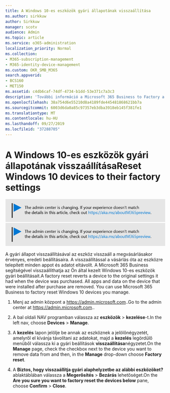 ```yaml
---
title: A Windows 10-es eszközök gyári állapotának visszaállítása
ms.author: sirkkuw
author: Sirkkuw
manager: scotv
audience: Admin
ms.topic: article
ms.service: o365-administration
localization_priority: Normal
ms.collection:
- M365-subscription-management
- M365-identity-device-management
ms.custom: OKR_SMB_M365
search.appverid:
- BCS160
- MET150
ms.assetid: c4db6caf-74df-4734-b1dd-53e371c7a3c3
description: 'További információ a Microsoft 365 Business to Factory a Windows 10-eszközök alaphelyzetbe állítására. '
ms.openlocfilehash: 38a754d6e55210d8a4189fde445481868621bb7a
ms.sourcegitcommit: 6003d6da0a85c97357eb3dba3918eb145f381fe1
ms.translationtype: MT
ms.contentlocale: hu-HU
ms.lasthandoff: 09/27/2019
ms.locfileid: "37288705"
---
```

# <a name="reset-windows-10-devices-to-their-factory-settings"></a><span data-ttu-id="5458b-103">A Windows 10-es eszközök gyári állapotának visszaállítása</span><span class="sxs-lookup"><span data-stu-id="5458b-103">Reset Windows 10 devices to their factory settings</span></span>

<span data-ttu-id="5458b-104">[![Label, hogy tudd, az admin központ változik, és találsz további részleteket a aka.ms/aboutM365preview.](media/m365admincenterchanging.png)](https://docs.microsoft.com/office365/admin/microsoft-365-admin-center-preview)</span><span class="sxs-lookup"><span data-stu-id="5458b-104">[![Label to let you know the admin center is changing and you can find more details at aka.ms/aboutM365preview.](media/m365admincenterchanging.png)](https://docs.microsoft.com/office365/admin/microsoft-365-admin-center-preview)</span></span>

<span data-ttu-id="5458b-p101">A gyári állapot visszaállításával az eszköz visszaáll a megvásárlásakor érvényes, eredeti beállításaira. A visszaállítással a vásárlás óta az eszközre telepített minden appot és adatot eltávolít. A Microsoft 365 Business segítségével visszaállíthatja az Ön által kezelt Windows 10-es eszközök gyári beállításait.</span><span class="sxs-lookup"><span data-stu-id="5458b-p101">A factory reset reverts a device to the original settings it had when the device was purchased. All apps and data on the device that were installed after purchase are removed. You can use Microsoft 365 Business to factory reset Windows 10 devices you manage.</span></span>
  
1. <span data-ttu-id="5458b-108">Menj az admin központ a <a href="https://go.microsoft.com/fwlink/p/?linkid=837890" target="_blank">https://admin.microsoft.com</a>..</span><span class="sxs-lookup"><span data-stu-id="5458b-108">Go to the admin center at <a href="https://go.microsoft.com/fwlink/p/?linkid=837890" target="_blank">https://admin.microsoft.com</a>..</span></span> 
    
2. <span data-ttu-id="5458b-109">A bal oldali NAV programban válassza az **eszközök** \> **kezelése**-t.</span><span class="sxs-lookup"><span data-stu-id="5458b-109">In the left nav, choose **Devices** \> **Manage**.</span></span>

3. <span data-ttu-id="5458b-110">A **kezelés** lapon jelölje be annak az eszköznek a jelölőnégyzetét, amelyről el kívánja távolítani az adatokat, majd a **kezelés** legördülő menüből válassza ki a gyári beállítások **visszaállítása**négyzetet.</span><span class="sxs-lookup"><span data-stu-id="5458b-110">On the **Manage** page, check the checkbox next to the device you want to remove data from and then, in the **Manage** drop-down choose **Factory reset**.</span></span>
    
4. <span data-ttu-id="5458b-111">A **Biztos, hogy visszaállítja gyári alaphelyzetbe az alábbi eszközöket?** ablaktáblában válassza a **Megerősítés** \> **Bezárás** lehetőséget.</span><span class="sxs-lookup"><span data-stu-id="5458b-111">On the **Are you sure you want to factory reset the devices below** pane, choose **Confirm** \> **Close**.</span></span>
    
  

